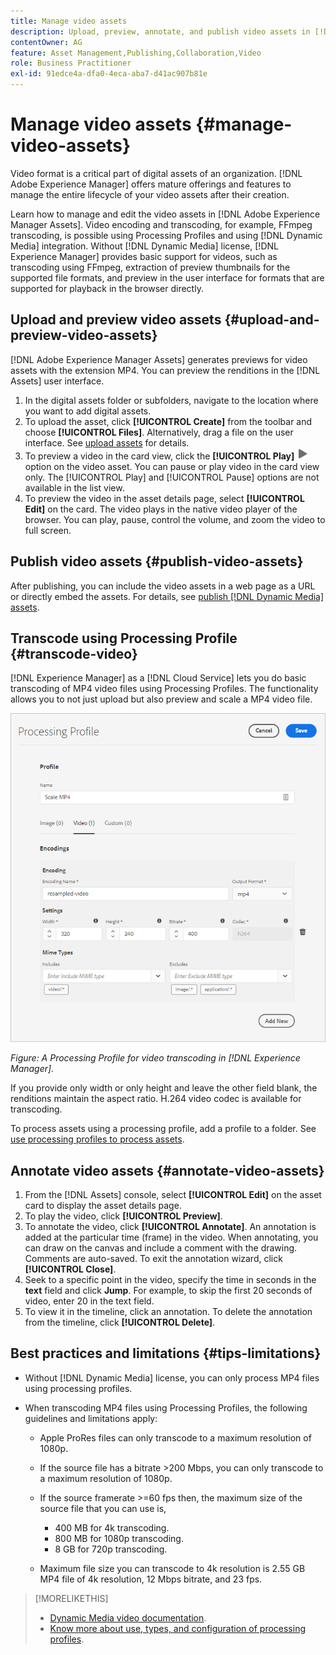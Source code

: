 ```yaml
---
title: Manage video assets
description: Upload, preview, annotate, and publish video assets in [!DNL Adobe Experience Manager].
contentOwner: AG
feature: Asset Management,Publishing,Collaboration,Video
role: Business Practitioner
exl-id: 91edce4a-dfa0-4eca-aba7-d41ac907b81e
---
```

# Manage video assets {#manage-video-assets}

Video format is a critical part of digital assets of an organization. [!DNL Adobe Experience Manager] offers mature offerings and features to manage the entire lifecycle of your video assets after their creation.

Learn how to manage and edit the video assets in [!DNL Adobe Experience Manager Assets]. Video encoding and transcoding, for example, FFmpeg transcoding, is possible using Processing Profiles and using [!DNL Dynamic Media] integration. Without [!DNL Dynamic Media] license, [!DNL Experience Manager] provides basic support for videos, such as transcoding using FFmpeg, extraction of preview thumbnails for the supported file formats, and preview in the user interface for formats that are supported for playback in the browser directly.

## Upload and preview video assets {#upload-and-preview-video-assets}

[!DNL Adobe Experience Manager Assets] generates previews for video assets with the extension MP4. You can preview the renditions in the [!DNL Assets] user interface.

1. In the digital assets folder or subfolders, navigate to the location where you want to add digital assets.
1. To upload the asset, click **[!UICONTROL Create]** from the toolbar and choose **[!UICONTROL Files]**. Alternatively, drag a file on the user interface. See [upload assets](manage-digital-assets.md#uploading-assets) for details.
1. To preview a video in the card view, click the **[!UICONTROL Play]** ![play option](assets/do-not-localize/play.png) option on the video asset. You can pause or play video in the card view only. The [!UICONTROL Play] and [!UICONTROL Pause] options are not available in the list view.
1. To preview the video in the asset details page, select **[!UICONTROL Edit]** on the card. The video plays in the native video player of the browser. You can play, pause, control the volume, and zoom the video to full screen.

## Publish video assets {#publish-video-assets}

After publishing, you can include the video assets in a web page as a URL or directly embed the assets. For details, see [publish [!DNL Dynamic Media] assets](/help/assets/dynamic-media/publishing-dynamicmedia-assets.md).

## Transcode using Processing Profile {#transcode-video}

[!DNL Experience Manager] as a [!DNL Cloud Service] lets you do basic transcoding of MP4 video files using Processing Profiles. The functionality allows you to not just upload but also preview and scale a MP4 video file.

![Create Processing Profile for video transcoding in [!DNL Experience Manager]](assets/video-processing-profile-for-mp4.png)

*Figure: A Processing Profile for video transcoding in [!DNL Experience Manager].*

If you provide only width or only height and leave the other field blank, the renditions maintain the aspect ratio. H.264 video codec is available for transcoding.

To process assets using a processing profile, add a profile to a folder. See [use processing profiles to process assets](/help/assets/asset-microservices-configure-and-use.md#use-profiles).

## Annotate video assets {#annotate-video-assets}

1. From the [!DNL Assets] console, select **[!UICONTROL Edit]** on the asset card to display the asset details page.
1. To play the video, click **[!UICONTROL Preview]**.
1. To annotate the video, click **[!UICONTROL Annotate]**. An annotation is added at the particular time (frame) in the video. When annotating, you can draw on the canvas and include a comment with the drawing. Comments are auto-saved. To exit the annotation wizard, click **[!UICONTROL Close]**.
1. Seek to a specific point in the video, specify the time in seconds in the **text** field and click **Jump**. For example, to skip the first 20 seconds of video, enter 20 in the text field.
1. To view it in the timeline, click an annotation. To delete the annotation from the timeline, click **[!UICONTROL Delete]**.

## Best practices and limitations {#tips-limitations}

* Without [!DNL Dynamic Media] license, you can only process MP4 files using processing profiles.
* When transcoding MP4 files using Processing Profiles, the following guidelines and limitations apply:

  * Apple ProRes files can only transcode to a maximum resolution of 1080p.
  * If the source file has a bitrate >200 Mbps, you can only transcode to a maximum resolution of 1080p.
  * If the source framerate >=60 fps then, the maximum size of the source file that you can use is,

    * 400 MB for 4k transcoding.
    * 800 MB for 1080p transcoding.
    * 8 GB for 720p transcoding.

  * Maximum file size you can transcode to 4k resolution is 2.55 GB MP4 file of 4k resolution, 12 Mbps bitrate, and 23 fps.

>[!MORELIKETHIS]
>
>* [Dynamic Media video documentation](/help/assets/dynamic-media/video.md).
>* [Know more about use, types, and configuration of processing profiles](/help/assets/asset-microservices-configure-and-use.md).
